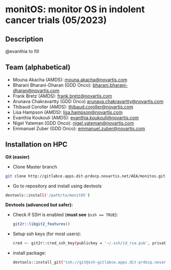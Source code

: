 # monitOS: monitor OS in indolent cancer trials (05/2023)

## Description

@evanthia to fill

## Team (alphabetical)
- Mouna Akacha (AMDS): <mouna.akacha@novartis.com>
- Bharani Bharani-Dharan (GDD Onco): <bharani.bharani-dharan@novartis.com>
- Frank Bretz (AMDS): <frank.bretz@novartis.com>
- Arunava Chakravartty (GDD Onco) <arunava.chakravartty@novartis.com>
- Thibaud Coroller (AMDS): <thibaud.coroller@novartis.com> 
- Lisa Hampson (AMDS): <lisa.hampson@novartis.com> 
- Evanthia Koukouli (AMDS): <evanthia.koukouli@novartis.com>
- Nigel Yateman (GDD Onco): <nigel.yateman@novartis.com>
- Emmanuel Zuber (GDD Onco): <emmanuel.zuber@novartis.com>


## Installation on HPC

__Git (easier)__

- Clone Master branch
```bash
git clone http://gitlabce.apps.dit-prdocp.novartis.net/AEA/monitos.git
``` 
- Go to repository and install using devtools
```bash
devtools::install('/path/to/monitOS')
``` 


__Devtools (advanced but safer):__

- Check if SSH is enabled (__must see__ `$ssh == TRUE`): 

    ```bash
    git2r::libgit2_features()
    ```
- Setup ssh keys (for most users): 

    ```bash
    cred <- git2r::cred_ssh_key(publickey = '~/.ssh/id_rsa.pub', privatekey = '~/.ssh/id_rsa')
    ```
- install package: 
    
    ```bash
    devtools::install_git("ssh://git@ssh-gitlabce.apps.dit-prdocp.novartis.net:32222/AEA/monitos.git", ref="master", credentials=cred, protocol = "ssh")
    ```


